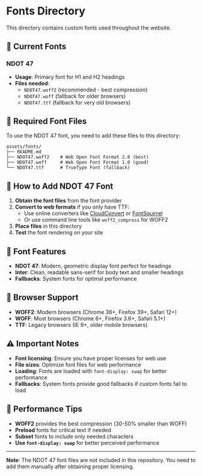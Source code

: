 # Fonts Directory

This directory contains custom fonts used throughout the website.

## 🎯 Current Fonts

### NDOT 47
- **Usage**: Primary font for H1 and H2 headings
- **Files needed**:
  - `NDOT47.woff2` (recommended - best compression)
  - `NDOT47.woff` (fallback for older browsers)
  - `NDOT47.ttf` (fallback for very old browsers)

## 📁 Required Font Files

To use the NDOT 47 font, you need to add these files to this directory:

```
assets/fonts/
├── README.md
├── NDOT47.woff2    # Web Open Font Format 2.0 (best)
├── NDOT47.woff     # Web Open Font Format 1.0 (good)
└── NDOT47.ttf      # TrueType Font (fallback)
```

## 🔧 How to Add NDOT 47 Font

1. **Obtain the font files** from the font provider
2. **Convert to web formats** if you only have TTF:
   - Use online converters like [CloudConvert](https://cloudconvert.com/) or [FontSquirrel](https://www.fontsquirrel.com/tools/webfont-generator)
   - Or use command line tools like `woff2_compress` for WOFF2
3. **Place files** in this directory
4. **Test** the font rendering on your site

## 🎨 Font Features

- **NDOT 47**: Modern, geometric display font perfect for headings
- **Inter**: Clean, readable sans-serif for body text and smaller headings
- **Fallbacks**: System fonts for optimal performance

## 📱 Browser Support

- **WOFF2**: Modern browsers (Chrome 36+, Firefox 39+, Safari 12+)
- **WOFF**: Most browsers (Chrome 6+, Firefox 3.6+, Safari 5.1+)
- **TTF**: Legacy browsers (IE 9+, older mobile browsers)

## ⚠️ Important Notes

- **Font licensing**: Ensure you have proper licenses for web use
- **File sizes**: Optimize font files for web performance
- **Loading**: Fonts are loaded with `font-display: swap` for better performance
- **Fallbacks**: System fonts provide good fallbacks if custom fonts fail to load

## 🚀 Performance Tips

- **WOFF2** provides the best compression (30-50% smaller than WOFF)
- **Preload** fonts for critical text if needed
- **Subset** fonts to include only needed characters
- **Use `font-display: swap`** for better perceived performance

---

**Note**: The NDOT 47 font files are not included in this repository. You need to add them manually after obtaining proper licensing.
